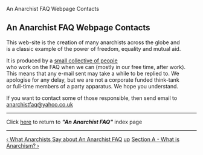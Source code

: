   

An Anarchist FAQ Webpage Contacts

## An Anarchist FAQ Webpage Contacts

This web-site is the creation of many anarchists across the globe and  
is a classic example of the power of freedom, equality and mutual aid.

It is produced by a [small collective of people](intro.html)  
who work on the FAQ when we can (mostly in our free time, after work).  
This means that any e-mail sent may take a while to be replied to. We  
apologise for any delay, but we are not a corporate funded think-tank  
or full-time members of a party apparatus. We hope you understand.

If you want to contact some of those responsible, then send email to  
[anarchistfaq@yahoo.co.uk](mailto:anarchistfaq@yahoo.co.uk)

* * *

  
Click [here](index.html) to return to _**"An Anarchist FAQ"**_ index page

* * *

  

[‹ What Anarchists Say about An Anarchist FAQ](/afaq/quotes.html "Go to
previous page" ) [up](/afaq/intro.html "Go to parent page" ) [Section A - What
is Anarchism? ›](/afaq/secAcon.html "Go to next page" )


